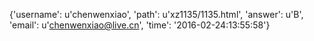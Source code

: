 {'username': u'chenwenxiao', 'path': u'xz1135/1135.html', 'answer': u'B', 'email': u'chenwenxiao@live.cn', 'time': '2016-02-24:13:55:58'}